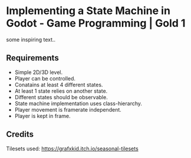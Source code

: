 # Implementing a State Machine in Godot - Game Programming | Gold 1
some inspiring text..

## Requirements

- Simple 2D/3D level.
- Player can be controlled.
- Conatains at least 4 different states.
- At least 1 state relies on another state.
- Different states should be observable.
- State machine implementation uses class-hierarchy.
- Player movement is framerate independent.
- Player is kept in frame.

## Credits

Tilesets used: https://grafxkid.itch.io/seasonal-tilesets
